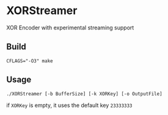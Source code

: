 # XORStreamer
XOR Encoder with experimental streaming support

## Build
`CFLAGS="-O3" make`

## Usage
`./XORStreamer [-b BufferSize] [-k XORKey] [-o OutputFile]`

if `XORKey` is empty, it uses the default key `23333333`

